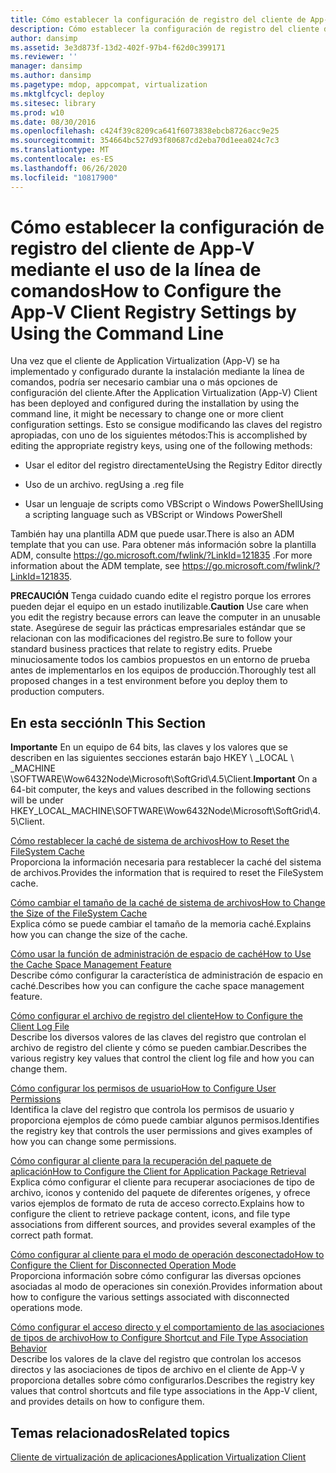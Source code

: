 ```yaml
---
title: Cómo establecer la configuración de registro del cliente de App-V mediante el uso de la línea de comandos
description: Cómo establecer la configuración de registro del cliente de App-V mediante el uso de la línea de comandos
author: dansimp
ms.assetid: 3e3d873f-13d2-402f-97b4-f62d0c399171
ms.reviewer: ''
manager: dansimp
ms.author: dansimp
ms.pagetype: mdop, appcompat, virtualization
ms.mktglfcycl: deploy
ms.sitesec: library
ms.prod: w10
ms.date: 08/30/2016
ms.openlocfilehash: c424f39c8209ca641f6073838ebcb8726acc9e25
ms.sourcegitcommit: 354664bc527d93f80687cd2eba70d1eea024c7c3
ms.translationtype: MT
ms.contentlocale: es-ES
ms.lasthandoff: 06/26/2020
ms.locfileid: "10817900"
---
```

# <span data-ttu-id="96e1b-103">Cómo establecer la configuración de registro del cliente de App-V mediante el uso de la línea de comandos</span><span class="sxs-lookup"><span data-stu-id="96e1b-103">How to Configure the App-V Client Registry Settings by Using the Command Line</span></span>


<span data-ttu-id="96e1b-104">Una vez que el cliente de Application Virtualization (App-V) se ha implementado y configurado durante la instalación mediante la línea de comandos, podría ser necesario cambiar una o más opciones de configuración del cliente.</span><span class="sxs-lookup"><span data-stu-id="96e1b-104">After the Application Virtualization (App-V) Client has been deployed and configured during the installation by using the command line, it might be necessary to change one or more client configuration settings.</span></span> <span data-ttu-id="96e1b-105">Esto se consigue modificando las claves del registro apropiadas, con uno de los siguientes métodos:</span><span class="sxs-lookup"><span data-stu-id="96e1b-105">This is accomplished by editing the appropriate registry keys, using one of the following methods:</span></span>

-   <span data-ttu-id="96e1b-106">Usar el editor del registro directamente</span><span class="sxs-lookup"><span data-stu-id="96e1b-106">Using the Registry Editor directly</span></span>

-   <span data-ttu-id="96e1b-107">Uso de un archivo. reg</span><span class="sxs-lookup"><span data-stu-id="96e1b-107">Using a .reg file</span></span>

-   <span data-ttu-id="96e1b-108">Usar un lenguaje de scripts como VBScript o Windows PowerShell</span><span class="sxs-lookup"><span data-stu-id="96e1b-108">Using a scripting language such as VBScript or Windows PowerShell</span></span>

<span data-ttu-id="96e1b-109">También hay una plantilla ADM que puede usar.</span><span class="sxs-lookup"><span data-stu-id="96e1b-109">There is also an ADM template that you can use.</span></span> <span data-ttu-id="96e1b-110">Para obtener más información sobre la plantilla ADM, consulte <https://go.microsoft.com/fwlink/?LinkId=121835> .</span><span class="sxs-lookup"><span data-stu-id="96e1b-110">For more information about the ADM template, see <https://go.microsoft.com/fwlink/?LinkId=121835>.</span></span>

<span data-ttu-id="96e1b-111">**PRECAUCIÓN**  Tenga cuidado cuando edite el registro porque los errores pueden dejar el equipo en un estado inutilizable.</span><span class="sxs-lookup"><span data-stu-id="96e1b-111">**Caution** Use care when you edit the registry because errors can leave the computer in an unusable state.</span></span> <span data-ttu-id="96e1b-112">Asegúrese de seguir las prácticas empresariales estándar que se relacionan con las modificaciones del registro.</span><span class="sxs-lookup"><span data-stu-id="96e1b-112">Be sure to follow your standard business practices that relate to registry edits.</span></span> <span data-ttu-id="96e1b-113">Pruebe minuciosamente todos los cambios propuestos en un entorno de prueba antes de implementarlos en los equipos de producción.</span><span class="sxs-lookup"><span data-stu-id="96e1b-113">Thoroughly test all proposed changes in a test environment before you deploy them to production computers.</span></span>

 

## <span data-ttu-id="96e1b-114">En esta sección</span><span class="sxs-lookup"><span data-stu-id="96e1b-114">In This Section</span></span>


<span data-ttu-id="96e1b-115">**Importante**  En un equipo de 64 bits, las claves y los valores que se describen en las siguientes secciones estarán bajo HKEY \ _LOCAL \ _MACHINE \\SOFTWARE\\Wow6432Node\\Microsoft\\SoftGrid\\4.5\\Client.</span><span class="sxs-lookup"><span data-stu-id="96e1b-115">**Important** On a 64-bit computer, the keys and values described in the following sections will be under HKEY\_LOCAL\_MACHINE\\SOFTWARE\\Wow6432Node\\Microsoft\\SoftGrid\\4.5\\Client.</span></span>

 

<a href="" id="how-to-reset-the-filesystem-cache"></a>[<span data-ttu-id="96e1b-116">Cómo restablecer la caché de sistema de archivos</span><span class="sxs-lookup"><span data-stu-id="96e1b-116">How to Reset the FileSystem Cache</span></span>](how-to-reset-the-filesystem-cache.md)  
<span data-ttu-id="96e1b-117">Proporciona la información necesaria para restablecer la caché del sistema de archivos.</span><span class="sxs-lookup"><span data-stu-id="96e1b-117">Provides the information that is required to reset the FileSystem cache.</span></span>

<a href="" id="how-to-change-the-size-of-the-filesystem-cache"></a>[<span data-ttu-id="96e1b-118">Cómo cambiar el tamaño de la caché de sistema de archivos</span><span class="sxs-lookup"><span data-stu-id="96e1b-118">How to Change the Size of the FileSystem Cache</span></span>](how-to-change-the-size-of-the-filesystem-cache.md)  
<span data-ttu-id="96e1b-119">Explica cómo se puede cambiar el tamaño de la memoria caché.</span><span class="sxs-lookup"><span data-stu-id="96e1b-119">Explains how you can change the size of the cache.</span></span>

<a href="" id="how-to-use-the-cache-space-management-feature"></a>[<span data-ttu-id="96e1b-120">Cómo usar la función de administración de espacio de caché</span><span class="sxs-lookup"><span data-stu-id="96e1b-120">How to Use the Cache Space Management Feature</span></span>](how-to-use-the-cache-space-management-feature.md)  
<span data-ttu-id="96e1b-121">Describe cómo configurar la característica de administración de espacio en caché.</span><span class="sxs-lookup"><span data-stu-id="96e1b-121">Describes how you can configure the cache space management feature.</span></span>

<a href="" id="how-to-configure-the-client-log-file"></a>[<span data-ttu-id="96e1b-122">Cómo configurar el archivo de registro del cliente</span><span class="sxs-lookup"><span data-stu-id="96e1b-122">How to Configure the Client Log File</span></span>](how-to-configure-the-client-log-file.md)  
<span data-ttu-id="96e1b-123">Describe los diversos valores de las claves del registro que controlan el archivo de registro del cliente y cómo se pueden cambiar.</span><span class="sxs-lookup"><span data-stu-id="96e1b-123">Describes the various registry key values that control the client log file and how you can change them.</span></span>

<a href="" id="how-to-configure-user-permissions"></a>[<span data-ttu-id="96e1b-124">Cómo configurar los permisos de usuario</span><span class="sxs-lookup"><span data-stu-id="96e1b-124">How to Configure User Permissions</span></span>](how-to-configure-user-permissions.md)  
<span data-ttu-id="96e1b-125">Identifica la clave del registro que controla los permisos de usuario y proporciona ejemplos de cómo puede cambiar algunos permisos.</span><span class="sxs-lookup"><span data-stu-id="96e1b-125">Identifies the registry key that controls the user permissions and gives examples of how you can change some permissions.</span></span>

<a href="" id="how-to-configure-the-client-for-application-package-retrieval"></a>[<span data-ttu-id="96e1b-126">Cómo configurar al cliente para la recuperación del paquete de aplicación</span><span class="sxs-lookup"><span data-stu-id="96e1b-126">How to Configure the Client for Application Package Retrieval</span></span>](how-to-configure-the-client-for-application-package-retrieval.md)  
<span data-ttu-id="96e1b-127">Explica cómo configurar el cliente para recuperar asociaciones de tipo de archivo, iconos y contenido del paquete de diferentes orígenes, y ofrece varios ejemplos de formato de ruta de acceso correcto.</span><span class="sxs-lookup"><span data-stu-id="96e1b-127">Explains how to configure the client to retrieve package content, icons, and file type associations from different sources, and provides several examples of the correct path format.</span></span>

<a href="" id="how-to-configure-the-client-for-disconnected-operation-mode"></a>[<span data-ttu-id="96e1b-128">Cómo configurar al cliente para el modo de operación desconectado</span><span class="sxs-lookup"><span data-stu-id="96e1b-128">How to Configure the Client for Disconnected Operation Mode</span></span>](how-to-configure-the-client-for-disconnected-operation-mode.md)  
<span data-ttu-id="96e1b-129">Proporciona información sobre cómo configurar las diversas opciones asociadas al modo de operaciones sin conexión.</span><span class="sxs-lookup"><span data-stu-id="96e1b-129">Provides information about how to configure the various settings associated with disconnected operations mode.</span></span>

<a href="" id="how-to-configure-shortcut-and-file-type-association-behavior"></a>[<span data-ttu-id="96e1b-130">Cómo configurar el acceso directo y el comportamiento de las asociaciones de tipos de archivo</span><span class="sxs-lookup"><span data-stu-id="96e1b-130">How to Configure Shortcut and File Type Association Behavior</span></span>](how-to-configure-shortcut-and-file-type-association-behavior-46-only.md)  
<span data-ttu-id="96e1b-131">Describe los valores de la clave del registro que controlan los accesos directos y las asociaciones de tipos de archivo en el cliente de App-V y proporciona detalles sobre cómo configurarlos.</span><span class="sxs-lookup"><span data-stu-id="96e1b-131">Describes the registry key values that control shortcuts and file type associations in the App-V client, and provides details on how to configure them.</span></span>

## <span data-ttu-id="96e1b-132">Temas relacionados</span><span class="sxs-lookup"><span data-stu-id="96e1b-132">Related topics</span></span>


[<span data-ttu-id="96e1b-133">Cliente de virtualización de aplicaciones</span><span class="sxs-lookup"><span data-stu-id="96e1b-133">Application Virtualization Client</span></span>](application-virtualization-client.md)

 

 





